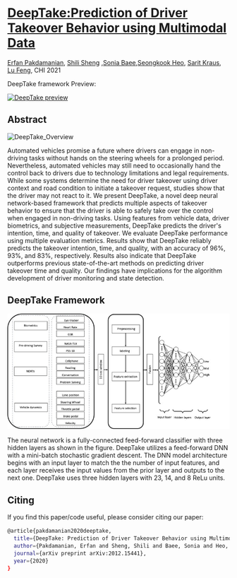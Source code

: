# [DeepTake:Prediction of Driver Takeover Behavior using Multimodal Data](https://arxiv.org/abs/2012.15441)
[Erfan Pakdamanian](https://www.cs.virginia.edu/~ep2ca/index.html), [Shili Sheng](https://www.researchgate.net/profile/Shili_Sheng) ,[Sonia Baee](http://soniabaee.com),[Seongkook Heo](https://seongkookheo.com), [Sarit Kraus](https://u.cs.biu.ac.il/~sarit/), [Lu Feng](https://www.cs.virginia.edu/~lufeng/), CHI 2021

DeepTake framework Preview:

[![DeepTake preview](https://img.youtube.com/vi/clw8O1t1Zms/0.jpg)](https://www.youtube.com/watch?v=clw8O1t1Zms)


## Abstract
![DeepTake_Overview](https://github.com/erfpak7/DeepTake/tree/main/preview/DeepTake-overview-cropped.png)

Automated vehicles promise a future where drivers can engage in non-driving tasks without hands on the steering wheels for a prolonged period. Nevertheless, automated vehicles may still need to occasionally hand the control back to drivers due to technology limitations and legal requirements. While some systems determine the need for driver takeover using driver context and road condition to initiate a takeover request, studies show that the driver may not react to it. We present DeepTake, a novel deep neural network-based framework that predicts multiple aspects of takeover behavior to ensure that the driver is able to safely take over the control when engaged in non-driving tasks. Using features from vehicle data, driver biometrics, and subjective measurements, DeepTake predicts the driver's intention, time, and quality of takeover. We evaluate DeepTake performance using multiple evaluation metrics. Results show that DeepTake reliably predicts the takeover intention, time, and quality, with an accuracy of 96%, 93%, and 83%, respectively. Results also indicate that DeepTake outperforms previous state-of-the-art methods on predicting driver takeover time and quality. Our findings have implications for the algorithm development of driver monitoring and state detection.


## DeepTake Framework
![DeepTake_Framework](https://raw.githubusercontent.com/erfpak7/DeepTake/main/preview/NN_Structure.jpg)

The neural network is a fully-connected feed-forward classifier with three hidden layers as shown in the figure. DeepTake utilizes a feed-forward DNN with a mini-batch stochastic gradient descent. The DNN model architecture begins with an input layer to match the the number of input features, and each layer receives the input values from the prior layer and outputs to the next one. DeepTake uses three hidden layers with 23, 14, and 8 ReLu units. 



## Citing
If you find this paper/code useful, please consider citing our paper:
```bash
@article{pakdamanian2020deeptake,
  title={DeepTake: Prediction of Driver Takeover Behavior using Multimodal Data},
  author={Pakdamanian, Erfan and Sheng, Shili and Baee, Sonia and Heo, Seongkook and Kraus, Sarit and Feng, Lu},
  journal={arXiv preprint arXiv:2012.15441},
  year={2020}
}
```


